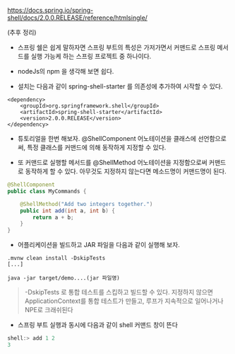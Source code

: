 https://docs.spring.io/spring-shell/docs/2.0.0.RELEASE/reference/htmlsingle/

(추후 정리)

- 스프링 쉘은 쉽게 말하자면 스프링 부트의 특성은 가저가면서 커맨드로 스프링 메서드를 실행 가능케 하는 스프링 프로젝트 중 하나이다.

- nodeJs의 npm 을 생각해 보면 쉽다.

- 설치는 다음과 같이 spring-shell-starter 를 의존성에 추가하여 시작할 수 있다.

```maven
<dependency>
    <groupId>org.springframework.shell</groupId>
    <artifactId>spring-shell-starter</artifactId>
    <version>2.0.0.RELEASE</version>
</dependency>
```

- 튜토리얼을 한번 해보자. @ShellComponent 어노테이션을 클래스에 선언함으로써, 특정 클래스를 커맨드에 의해 동작하게 지정할 수 있다.

- 또 커맨드로 실행할 메서드를 @ShellMethod 어노테이션을 지정함으로써 커맨드로 동작하게 할 수 있다. 아무것도 지정하지 않는다면 메소드명이 커맨드명이 된다.

```java
@ShellComponent
public class MyCommands {

    @ShellMethod("Add two integers together.")
    public int add(int a, int b) {
        return a + b;
    }
}
```

- 어플리케이션을 빌드하고 JAR 파일을 다음과 같이 실행해 보자.

```
.mvnw clean install -DskipTests
[...]

java -jar target/demo....(jar 파일명)
```

> -DskipTests 로 통합 테스트를 스킵하고 빌드할 수 있다. 지정하지 않으면 ApplicationContext를 통합 테스트가 만들고, 루프가 지속적으로 일어나거나 NPE로 크래쉬된다

- 스프링 부트 실행과 동시에 다음과 같이 shell 커맨드 창이 뜬다

```java
shell:> add 1 2
3
```
